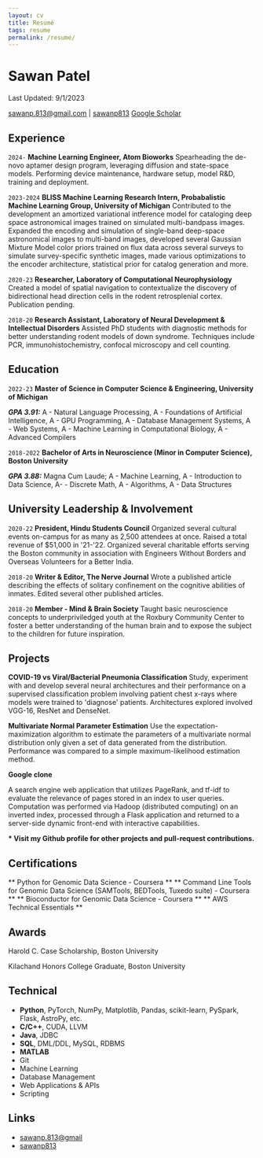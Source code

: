 ```yaml
---
layout: cv
title: Resumé
tags: resume
permalink: /resume/
---
```

# Sawan Patel
Last Updated: 9/1/2023

<div id="webaddress">
<a href="mailto:sawanp.813@gmail.com">sawanp.813@gmail.com</a>
|
<i class="fa fa-github"></i> <a href="http://github.com/sawanp813">sawanp813</a>
<a href="https://scholar.google.com/citations?user=RN_YFMUAAAAJ&hl=en&oi=sra"> Google Scholar </a>
</div>


## Experience
`2024-`
__Machine Learning Engineer, Atom Bioworks__ Spearheading the de-novo aptamer design program, leveraging diffusion and state-space models. Performing device maintenance, hardware setup, model R&D, training and deployment.

`2023-2024`
__BLISS Machine Learning Research Intern, Probabalistic Machine Learning Group, University of Michigan__ Contributed to the development an amortized variational intference model for cataloging deep space astronomical images trained on simulated multi-bandpass images. Expanded the encoding and simulation of single-band deep-space astronomical images to multi-band images, developed several Gaussian Mixture Model color priors trained on flux data across several surveys to simulate survey-specific synthetic images, made various optimizations to the encoder architecture, statistical prior for catalog generation and more.

`2020-23`
__Researcher, Laboratory of Computational Neurophysiology__ Created a model of spatial navigation to contextualize the discovery of bidirectional head direction cells in the rodent retrosplenial cortex. Publication pending.

`2018-20`
__Research Assistant, Laboratory of Neural Development & Intellectual Disorders__ Assisted PhD students with diagnostic methods for better understanding rodent models of down syndrome. Techniques include PCR, immunohistochemistry, confocal microscopy and cell counting.

## Education

`2022-23`
__Master of Science in Computer Science & Engineering, University of Michigan__

***GPA 3.91:*** A - Natural Language Processing, A - Foundations of Artificial Intelligence, A - GPU Programming, A - Database Management Systems, A - Web Systems, A - Machine Learning in Computational Biology, A - Advanced Compilers 

`2018-2022`
__Bachelor of Arts in Neuroscience (Minor in Computer Science), Boston University__

***GPA 3.88:*** Magna Cum Laude; A - Machine Learning, A - Introduction to Data Science, A- - Discrete Math, A - Algorithms, A - Data Structures

## University Leadership & Involvement

`2020-22`
__President, Hindu Students Council__ Organized several cultural events on-campus for as many as 2,500 attendees at once. Raised a total revenue of $51,000 in '21-'22. Organized several charitable efforts serving the Boston community in association with Engineers Without Borders and Overseas Volunteers for a Better India.

`2018-20`
__Writer & Editor, The Nerve Journal__ Wrote a published article describing the effects of solitary confinement on the cognitive abilities of inmates. Edited several other published articles.

`2018-20`
__Member - Mind & Brain Society__ Taught basic neuroscience concepts to underpriviledged youth at the Roxbury Community Center to foster a better understanding of the human brain and to expose the subject to the children for future inspiration.

## Projects

**COVID-19 vs Viral/Bacterial Pneumonia Classification**
Study, experiment with and develop several neural architectures and their performance on a supervised classification problem involving patient chest x-rays where models were trained to 'diagnose' patients. Architectures explored involved VGG-16, ResNet and DenseNet.

**Multivariate Normal Parameter Estimation**
Use the expectation-maximization algorithm to estimate the parameters of a multivariate normal distribution only given a set of data generated from the distribution. Performance was compared to a simple maximum-likelihood estimation method.

**Google clone**

A search engine web application that utilizes PageRank, and tf-idf to evaluate the relevance of pages stored in an index to user queries. Computation was performed via Hadoop (distributed computing) on an inverted index, processed through a Flask application and returned to a server-side dynamic front-end with interactive capabilities.

__* Visit my Github profile for other projects and pull-request contributions.__

## Certifications

** Python for Genomic Data Science - Coursera **
** Command Line Tools for Genomic Data Science (SAMTools, BEDTools, Tuxedo suite) - Coursera **
** Bioconductor for Genomic Data Science - Coursera **
** AWS Technical Essentials **

## Awards

Harold C. Case Scholarship, Boston University

Kilachand Honors College Graduate, Boston University

## Technical

* **Python**, PyTorch, NumPy, Matplotlib, Pandas, scikit-learn, PySpark, Flask, AstroPy, etc.
* **C/C++**, CUDA, LLVM
* **Java**, JDBC
* **SQL**, DML/DDL, MySQL, RDBMS
* **MATLAB**
* Git
* Machine Learning
* Database Management
* Web Applications & APIs
* Scripting

## Links

* <i class="fa fa-envelope"></i> <a href="mailto:sawanp.813@gmail.com">sawanp.813@gmail</a><br />
* <i class="fa fa-github"></i> <a href="http://github.com/sawanp813">sawanp813</a><br />

<!-- ### Footer

Last updated: July 2023 -->
